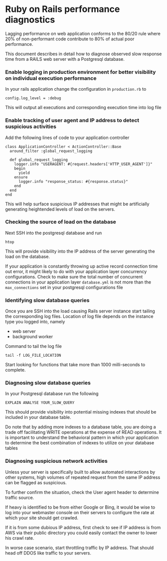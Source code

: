 # Ruby on Rails performance diagnostics

Lagging performance on web application conforms to the 80/20 rule where 20% of non-performant code
contribute to 80% of actual poor performance.

This document describes in detail how to diagnose observed slow response time from a RAILS web server 
with a Postgresql database. 


### Enable logging in production environment for better visibility on individual execution performance

In your rails application change the configuration in ```production.rb``` to
```
config.log_level = :debug
```

This will output all executions and corresponding execution time into log file


### Enable tracking of user agent and IP address to detect suspicious activities

Add the following lines of code to your application controller
```
class ApplicationController < ActionController::Base 
  around_filter :global_request_logging

  def global_request_logging 
    logger.info "USERAGENT: #{request.headers['HTTP_USER_AGENT']}"
    begin 
      yield 
    ensure 
      logger.info "response_status: #{response.status}"
    end 
  end 
end
```
This will help surface suspicious IP addresses that might be artificially generating heightended levels 
of load on the servers. 


### Checking the source of load on the database
Next SSH into the postgresql database and run 
```
htop
```

This will provide visibility into the IP address of the server generating the load on the database.

If your application is constantly throwing up active record connection time out error, 
it might likely to do with your application layer concurrency configurations. 
Check to make sure the total number of concurrent connections in your application layer ```database.yml``` is not more than 
the ```max_connections``` set in your postgresql configurations file


### Identifying slow database queries
Once you are SSH into the load causing Rails server instance start tailing the corresponding log files.
Location of log file depends on the instance type you logged into, namely

- web server
- background worker

Command to tail the log file
```
tail -f LOG_FILE_LOCATION
```

Start looking for functions that take more than 1000 milli-seconds to complete.


### Diagnosing slow database queries
In your Postgresql database run the following

```
EXPLAIN ANALYSE YOUR_SLOW_QUERY
```

This should provide visibility into potential missing indexes that should be included in your database table.

Do note that by adding more indexes to a database table, you are doing a trade off facilitating WRITE operations
at the expense of READ operations. It is important to understand the behavioral pattern in which your application 
to determine the best combination of indexes to utilize on your database tables


### Diagnosing suspicious network activities
Unless your server is specifically built to allow automated interactions by other systems, high volumes of 
repeated request from the same IP address can be flagged as suspicious. 

To further confirm the situation, check the User agent header to determine traffic source. 

If heavy is identified to be from either Google or Bing, it would be wise to log into your webmaster console 
on their servers to configure the rate at which your site should get crawled.

If it is from some dubious IP address, first check to see if IP address is from AWS via their public directory
you could easily contact the owner to lower his crawl rate. 

In worse case scenario, start throttling traffic by IP address. That should head off DDOS like traffic to your servers.